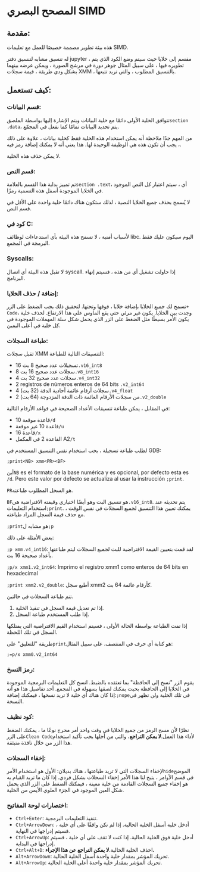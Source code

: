 # المصحح البصري SIMD

## مقدمة:

هذه بيئة تطوير مصممة خصيصًا للعمل مع تعليمات SIMD.

له تنسيق مشابه لتنسيق دفتر jupyter ، مقسم إلى خلايا حيث سيتم وضع الكود الذي يتم تطويره فيها ، على سبيل المثال جوهر دورة في مرشح الصورة ، ويمكن عرضه بينهما بشكل ودي طريقة ، قيمة سجلات XMM ، بالتنسيق المطلوب ، والتي تريد تتبعها.

## كيف تستعمل:

### قسم البيانات:

تتوافق الخلية الأولى دائمًا مع خلية البيانات ويتم الإشارة إليها بواسطة الملصق`section .data`، يتم تحديد البيانات تمامًا كما نفعل في المجمّع.

من المهم جدًا ملاحظة أنه يمكن استخدام هذه الخلية فقط كخلية بيانات ، علاوة على ذلك ، يجب أن تكون هذه هي الوظيفة الوحيدة لها. هذا يعني أنه لا يمكنك إضافة رمز فيه.

لا يمكن حذف هذه الخلية.

### قسم النص:

تم تمييز بداية هذا القسم بالعلامة`section .text`، أي ، سيتم اعتبار كل النص الموجود في الخلايا الموجودة أسفل هذه التسمية رمزًا.

لا يُسمح بحذف جميع الخلايا النصية ، لذلك ستكون هناك دائمًا خلية واحدة على الأقل في قسم النص.

### كود في C:

لأسباب أمنية ، لا تسمح هذه البيئة بأي استدعاءات لوظائف libc. اليوم سيكون عليك فقط البرمجة في المجمع.

### Syscalls:

لا تقبل هذه البيئة أي اتصال syscall. إذا حاولت تشغيل أي من هذه ، فسيتم إنهاء البرنامج.

### إضافة / حذف الخلايا:

تسمح لك جميع الخلايا بإضافة خلايا ، فوقها وتحتها. لتحقيق ذلك يجب الضغط على الزر`+ Code`وجدت بين الخلايا. يكون غير مرئي حتى يقع الماوس على هذا الارتفاع.
لحذف خلية ، يكون الأمر بسيطًا مثل الضغط على الزر الذي يحمل شكل سلة المهملات الموجودة في كل خلية في أعلى اليمين.

### طباعة السجلات:

تقبل سجلات XMM التنسيقات التالية للطباعة:

-   16 تسجيلات عدد صحيح 8 بت`.v16_int8`
-   8 سجلات عدد صحيح 16 بت`.v8_int16`
-   4 سجلات عدد صحيح 32 بت`.v4_int32`
-   2 registros de números enteros de 64 bits `.v2_int64`
-   4 سجلات أرقام عائمة أحادية الدقة (32 بت)`.v4_float`
-   2 من سجلات الأرقام العائمة ذات الدقة المزدوجة (64 بت)`.v2_double`

في المقابل ، يمكن طباعة تنسيقات الأعداد الصحيحة في قواعد الأرقام التالية:

-   قاعدة موقعة 10`/d`
-   قاعدة 10 غير موقعة`/u`
-   قاعدة 16`/x`
-   القاعدة 2 في المكمل A2`/t`

لطلب طباعة تسجيلة ، يجب استخدام نفس التنسيق المستخدم في GDB:

`;print<NB> xmm<PR><BF>`

أين`NB` es el formato de la base numérica y es opcional, por defecto esta es `/d`. Pero este valor por defecto se actualiza al usar la instrucción `;print`.

`PR`هو السجل المطلوب طباعته.

`BF`هو تنسيق البت وهو أيضًا اختياري وقيمته الافتراضية هي`.v16_int8`. يتم تحديثه عند استخدام التعليمات`;print`. يمكنك تعيين هذا التنسيق لجميع السجلات في نفس الوقت ، مع حذف قيمة السجل المراد طباعته.

`;print`هو مشابه ل`;p`

بعض الأمثلة على ذلك:

`;p xmm.v4_int16`: لقد قمت بتعيين القيمة الافتراضية للبت لجميع السجلات ليتم طباعتها بأعداد صحيحة 16 بت.

`;p/x xmm1.v2_int64`: Imprimo el registro xmm1 como enteros de 64 bits en hexadecimal

`;print xmm2.v2_double`: أطبع سجل xmm2 كأرقام عائمة 64 بت.

تتم طباعة السجلات في حالتين.

1) إذا تم تعديل قيمة السجل في تنفيذ الخلية.
2) إذا طلب المستخدم طباعة السجل.

إذا تمت الطباعة بواسطة الحالة الأولى ، فسيتم استخدام القيم الافتراضية التي يمتلكها السجل في تلك اللحظة.

طريقة "للتعليق" على`print`هو كتابة أي حرف في المنتصف. على سبيل المثال:

`;=p/x xmm0.v2_int64`

### رمز النسخ:

يقوم الزر "نسخ إلى الحافظة" بما تعتقده بالضبط. انسخ كل التعليمات البرمجية الموجودة في الخلايا إلى الحافظة بحيث يمكنك لصقها بسهولة في المجمع. أحد تفاصيل هذا هو أنه إذا كان هناك أي خلية لا تريد نسخها ، فيمكنك إضافة:`;nope`في تلك الخلية ولن تظهر في النسخة.

### كود نظيف:

نظرًا لأن مسح الرمز من جميع الخلايا في وقت واحد أمر محرج نوعًا ما ، يمكنك الضغط على الزر`Clean Code`لأداء هذا العمل.**لا يمكن التراجع**، والتي من أجلها يجب تأكيد استخدام هذا الزر من خلال نافذة منبثقة.

### إخفاء السجلات:

لإخفاء السجلات التي لا تريد طباعتها ، هناك بديلان: الأول هو استخدام الأمر`hide`الموضح في قسم الأوامر ، يتيح لنا هذا الأمر إخفاء السجلات بشكل فردي. إذا كان ما تريد القيام به هو إخفاء جميع السجلات القادمة من خلية معينة ، فيمكنك الضغط على الزر الذي يحمل شكل العين الموجود في الجزء العلوي الأيمن من الخلية.

### اختصارات لوحة المفاتيح:

-   `Ctrl+Enter`: تنفيذ التعليمات البرمجية.
-   `Ctrl+ArrowDown`: أدخل خلية أسفل الخلية الحالية. إذا لم تكن واقفًا على أي خلية ، فسيتم إدراجها في النهاية.
-   `Ctrl+ArrowUp`: أدخل خلية فوق الخلية الحالية. إذا كنت لا تقف على أي خلية ، فسيتم إدراجها في البداية.
-   `Ctrl+Alt+D`: احذف الخلية الحالية.**لا يمكن التراجع عن هذا الإجراء.**
-   `Alt+ArrowDown`: تحريك المؤشر بمقدار خلية واحدة أسفل الخلية الحالية.
-   `Alt+ArrowUp`: تحريك المؤشر بمقدار خلية واحدة أعلى الخلية الحالية.
